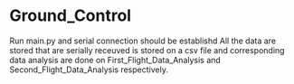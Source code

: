 # Ground_Control
Run main.py and serial connection should be establishd
All the data are stored that are serially receuved is stored on a csv file and corresponding data analysis are done on First_Flight_Data_Analysis and Second_Flight_Data_Analysis respectively.

